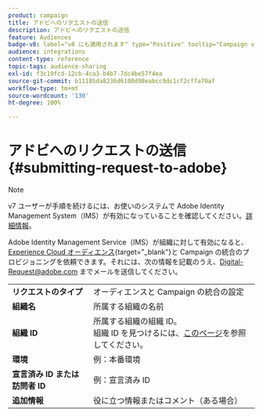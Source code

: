 ```yaml
---
product: campaign
title: アドビへのリクエストの送信
description: アドビへのリクエストの送信
feature: Audiences
badge-v8: label="v8 にも適用されます" type="Positive" tooltip="Campaign v8 にも適用されます"
audience: integrations
content-type: reference
topic-tags: audience-sharing
exl-id: f3c19fcd-12cb-4ca3-b4b7-7dc4be57f4ea
source-git-commit: b11185da8236d6100d98eabcc9dc1cf2cffa70af
workflow-type: tm+mt
source-wordcount: '130'
ht-degree: 100%

---
```


# アドビへのリクエストの送信{#submitting-request-to-adobe}

>[!NOTE]
>
>v7 ユーザーが手順を続けるには、お使いのシステムで Adobe Identity Management System（IMS）が有効になっていることを確認してください。[詳細情報](../../integrations/using/about-adobe-id.md)。

Adobe Identity Management Service（IMS）が組織に対して有効になると、[Experience Cloud オーディエンス](https://experienceleague.adobe.com/ja/docs/core-services/interface/services/audiences/overview){target="_blank"}と Campaign の統合のプロビジョニングを依頼できます。それには、次の情報を記載のうえ、[Digital-Request@adobe.com](mailto:Digital-Request@adobe.com) までメールを送信してください。

<table> 
 <tbody> 
  <tr> 
   <td> <strong>リクエストのタイプ</strong><br /> </td> 
   <td> オーディエンスと Campaign の統合の設定 </td> 
  </tr> 
  <tr> 
   <td> <strong>組織名</strong><br /> </td> 
   <td> 所属する組織の名前 </td> 
  </tr> 
  <tr> 
   <td> <strong>組織 ID</strong><br /> </td> 
   <td> 所属する組織の組織 ID。<br>組織 ID を見つけるには、<a href="https://experienceleague.adobe.com/docs/core-services/interface/administration/organizations.html?lang=ja">このページ</a>を参照してください。</td> 
  </tr> 
  <tr> 
   <td> <strong>環境</strong><br /> </td> 
   <td> 例：本番環境 </td> 
  </tr> 
  <!--tr> 
   <td> <strong>AAM or People Service</strong><br /> </td> 
   <td> Example: Adobe Audience Manager. Make sure to mention whether or not you own Audience Manager license.</td> 
  </tr--> 
  <tr> 
   <td> <strong>宣言済み ID または訪問者 ID</strong><br /> </td> 
   <td> 例：宣言済み ID </td> 
  </tr> 
  <tr> 
   <td> <strong>追加情報</strong><br /> </td> 
   <td> 役に立つ情報またはコメント（ある場合） </td> 
  </tr> 
 </tbody> 
</table>
